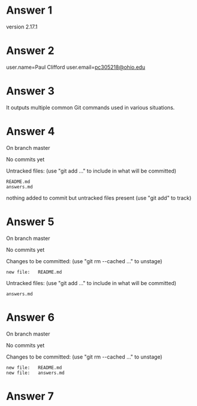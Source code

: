 # Answer 1
version 2.17.1

# Answer 2
user.name=Paul Clifford
user.email=pc305218@ohio.edu

# Answer 3
It outputs multiple common Git commands used in various situations.

# Answer 4
On branch master

No commits yet

Untracked files:
  (use "git add <file>..." to include in what will be committed)
	
	README.md
	answers.md

nothing added to commit but untracked files present (use "git add" to track)

# Answer 5
On branch master

No commits yet

Changes to be committed:
  (use "git rm --cached <file>..." to unstage)

	new file:   README.md

Untracked files:
  (use "git add <file>..." to include in what will be committed)

	answers.md

# Answer 6
On branch master

No commits yet

Changes to be committed:
  (use "git rm --cached <file>..." to unstage)

	new file:   README.md
	new file:   answers.md

# Answer 7







